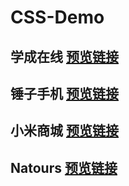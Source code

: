# CSS-Demo
## 学成在线 [预览链接](https://zhuanghaixin.github.io/CSS-Demo/%E5%AD%A6%E6%88%90%E5%9C%A8%E7%BA%BF%E5%AE%98%E7%BD%91/)
## 锤子手机 [预览链接](https://zhuanghaixin.github.io/CSS-Demo/%E9%94%A4%E5%AD%90%E6%89%8B%E6%9C%BA%E5%AE%98%E7%BD%91/)
## 小米商城 [预览链接](https://zhuanghaixin.github.io/CSS-Demo/%E5%B0%8F%E7%B1%B3%E5%95%86%E5%9F%8E%E5%AE%98%E7%BD%91/)
## Natours [预览链接](https://zhuanghaixin.github.io/CSS-Demo/Natours/)
